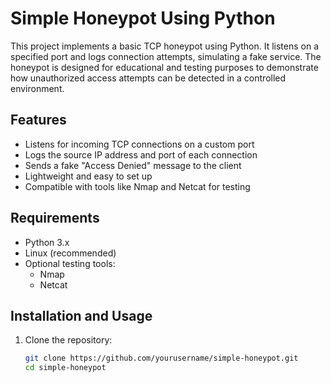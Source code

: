 # Simple Honeypot Using Python

This project implements a basic TCP honeypot using Python. It listens on a specified port and logs connection attempts, simulating a fake service. The honeypot is designed for educational and testing purposes to demonstrate how unauthorized access attempts can be detected in a controlled environment.

## Features

- Listens for incoming TCP connections on a custom port
- Logs the source IP address and port of each connection
- Sends a fake "Access Denied" message to the client
- Lightweight and easy to set up
- Compatible with tools like Nmap and Netcat for testing

## Requirements

- Python 3.x
- Linux (recommended)
- Optional testing tools:
  - Nmap
  - Netcat

## Installation and Usage

1. Clone the repository:
   ```bash
   git clone https://github.com/yourusername/simple-honeypot.git
   cd simple-honeypot
